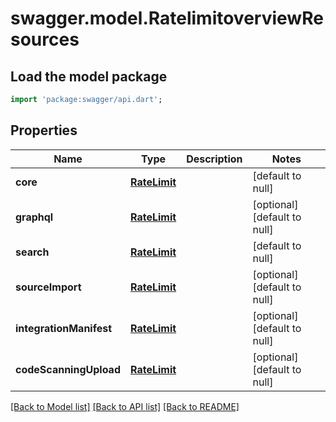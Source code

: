 # swagger.model.RatelimitoverviewResources

## Load the model package
```dart
import 'package:swagger/api.dart';
```

## Properties
Name | Type | Description | Notes
------------ | ------------- | ------------- | -------------
**core** | [**RateLimit**](RateLimit.md) |  | [default to null]
**graphql** | [**RateLimit**](RateLimit.md) |  | [optional] [default to null]
**search** | [**RateLimit**](RateLimit.md) |  | [default to null]
**sourceImport** | [**RateLimit**](RateLimit.md) |  | [optional] [default to null]
**integrationManifest** | [**RateLimit**](RateLimit.md) |  | [optional] [default to null]
**codeScanningUpload** | [**RateLimit**](RateLimit.md) |  | [optional] [default to null]

[[Back to Model list]](../README.md#documentation-for-models) [[Back to API list]](../README.md#documentation-for-api-endpoints) [[Back to README]](../README.md)

